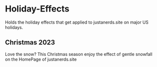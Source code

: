 # Holiday-Effects
Holds the holiday effects that get applied to justanerds.site on major US holidays.

## Christmas 2023
Love the snow? This Christmas season enjoy the effect of gentle snowfall on the HomePage of justanerds.site
